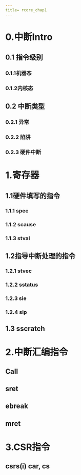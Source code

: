 ```yaml
---
title= rcore_chap1
---
```

# 0.中断Intro

## 0.1 指令级别

### 0.1.1机器态

### 0.1.2内核态

## 0.2 中断类型

### 0.2.1 异常

### 0.2.2 陷阱

### 0.2.3 硬件中断

# 1.寄存器

## 1.1硬件填写的指令

### 1.1.1 spec

### 1.1.2 scause

### 1.1.3 stval

## 1.2指导中断处理的指令

### 1.2.1 stvec

### 1.2.2 sstatus

### 1.2.3 sie

### 1.2.4 sip

## 1.3 sscratch

# 2.中断汇编指令

## Call

## sret

## ebreak

## mret

# 3.CSR指令

## 

## 

## 

## 

## csrs(i) car, cs